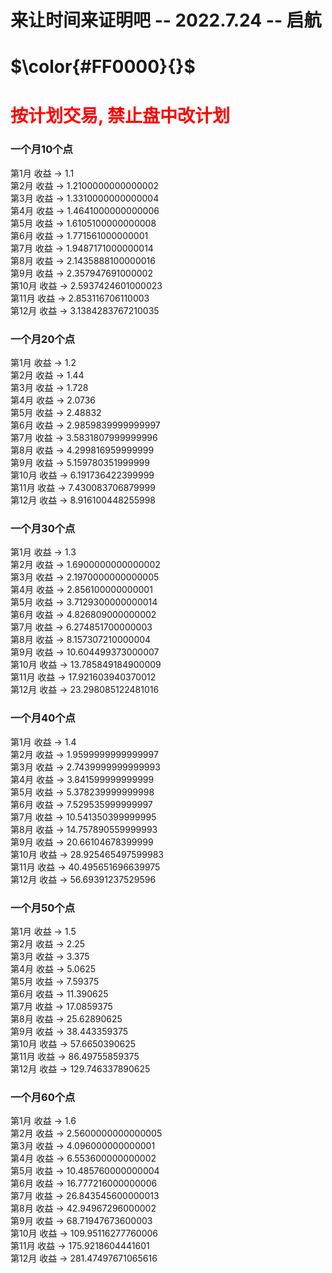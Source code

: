# 来让时间来证明吧 -- 2022.7.24 -- 启航


# $\color{#FF0000}{}$  


# <font color='red'> 按计划交易, 禁止盘中改计划 </font>  

### 一个月10个点

第1月 收益 -> 1.1  
第2月 收益 -> 1.2100000000000002  
第3月 收益 -> 1.3310000000000004  
第4月 收益 -> 1.4641000000000006  
第5月 收益 -> 1.6105100000000008  
第6月 收益 -> 1.771561000000001  
第7月 收益 -> 1.9487171000000014  
第8月 收益 -> 2.1435888100000016  
第9月 收益 -> 2.357947691000002  
第10月 收益 -> 2.5937424601000023  
第11月 收益 -> 2.853116706110003  
第12月 收益 -> 3.1384283767210035  


### 一个月20个点

第1月 收益 -> 1.2  
第2月 收益 -> 1.44  
第3月 收益 -> 1.728  
第4月 收益 -> 2.0736  
第5月 收益 -> 2.48832  
第6月 收益 -> 2.9859839999999997  
第7月 收益 -> 3.5831807999999996  
第8月 收益 -> 4.299816959999999  
第9月 收益 -> 5.159780351999999  
第10月 收益 -> 6.191736422399999  
第11月 收益 -> 7.430083706879999  
第12月 收益 -> 8.916100448255998  


### 一个月30个点

第1月 收益 -> 1.3  
第2月 收益 -> 1.6900000000000002  
第3月 收益 -> 2.1970000000000005  
第4月 收益 -> 2.856100000000001  
第5月 收益 -> 3.7129300000000014  
第6月 收益 -> 4.826809000000002  
第7月 收益 -> 6.274851700000003  
第8月 收益 -> 8.157307210000004  
第9月 收益 -> 10.604499373000007  
第10月 收益 -> 13.785849184900009  
第11月 收益 -> 17.921603940370012  
第12月 收益 -> 23.298085122481016  



### 一个月40个点


第1月 收益 -> 1.4  
第2月 收益 -> 1.9599999999999997  
第3月 收益 -> 2.7439999999999993  
第4月 收益 -> 3.841599999999999  
第5月 收益 -> 5.378239999999998  
第6月 收益 -> 7.529535999999997  
第7月 收益 -> 10.541350399999995  
第8月 收益 -> 14.757890559999993  
第9月 收益 -> 20.66104678399999  
第10月 收益 -> 28.925465497599983  
第11月 收益 -> 40.495651696639975  
第12月 收益 -> 56.69391237529596  
  


### 一个月50个点

第1月 收益 -> 1.5  
第2月 收益 -> 2.25  
第3月 收益 -> 3.375  
第4月 收益 -> 5.0625  
第5月 收益 -> 7.59375  
第6月 收益 -> 11.390625  
第7月 收益 -> 17.0859375  
第8月 收益 -> 25.62890625  
第9月 收益 -> 38.443359375  
第10月 收益 -> 57.6650390625  
第11月 收益 -> 86.49755859375  
第12月 收益 -> 129.746337890625  


### 一个月60个点

第1月 收益 -> 1.6  
第2月 收益 -> 2.5600000000000005  
第3月 收益 -> 4.096000000000001  
第4月 收益 -> 6.553600000000002  
第5月 收益 -> 10.485760000000004  
第6月 收益 -> 16.777216000000006  
第7月 收益 -> 26.843545600000013  
第8月 收益 -> 42.94967296000002  
第9月 收益 -> 68.71947673600003  
第10月 收益 -> 109.95116277760006  
第11月 收益 -> 175.9218604441601  
第12月 收益 -> 281.47497671065616  
